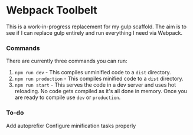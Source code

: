 # Webpack Toolbelt

This is a work-in-progress replacement for my gulp scaffold. The aim is to see if I can replace gulp entirely and run everything I need via Webpack.

### Commands

There are currently three commands you can run:

1. `npm run dev` - This compiles unminified code to a `dist` directory.
2. `npm run production` - This compiles minified code to a `dist` directory.
3. `npm run start` - This serves the code in a dev server and uses hot reloading. No code gets compiled as it's all done in memory. Once you are ready to compile use `dev` or `production`.

### To-do

Add autoprefixr
Configure minification tasks properly